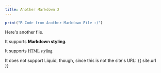 ```yaml
---
title: Another Markdown 2
---
```


```r
print("R Code from Another Markdown File :)")
```

Here's another file.

It supports **Markdown styling**.

It supports <span style="font-family:cursive;">HTML styling</span>

It does not support Liquid, though, since this is not the site's URL: {{ site.url }}

